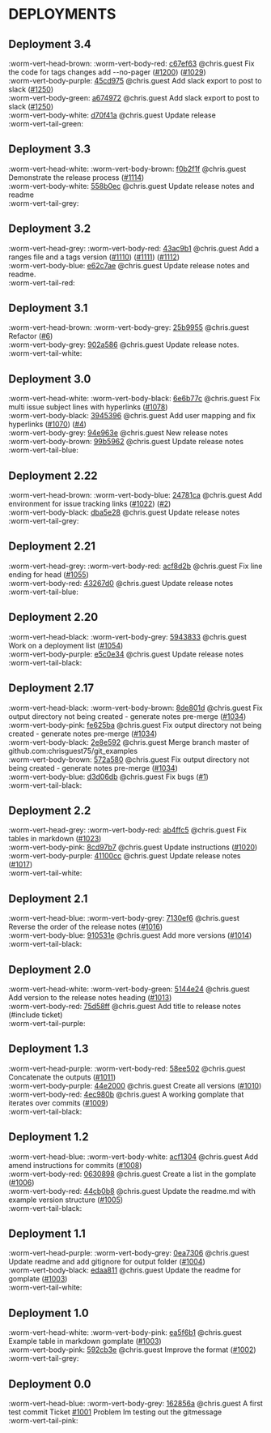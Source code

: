 # DEPLOYMENTS
## Deployment 3.4

:worm-vert-head-brown:
:worm-vert-body-red: [c67ef63](https://github.com/chrisguest75/git_examples/commit/c67ef63) @chris.guest Fix the code for tags changes  add --no-pager ([#1200](https://github.com/chrisguest75/git_examples/issues/1200)) ([#1029](https://github.com/chrisguest75/git_examples/issues/1029))   
:worm-vert-body-purple: [45cd975](https://github.com/chrisguest75/git_examples/commit/45cd975) @chris.guest Add slack export to post to slack ([#1250](https://github.com/chrisguest75/git_examples/issues/1250))   
:worm-vert-body-green: [a674972](https://github.com/chrisguest75/git_examples/commit/a674972) @chris.guest Add slack export to post to slack ([#1250](https://github.com/chrisguest75/git_examples/issues/1250))   
:worm-vert-body-white: [d70f41a](https://github.com/chrisguest75/git_examples/commit/d70f41a) @chris.guest Update release   
:worm-vert-tail-green:

## Deployment 3.3

:worm-vert-head-white:
:worm-vert-body-brown: [f0b2f1f](https://github.com/chrisguest75/git_examples/commit/f0b2f1f) @chris.guest Demonstrate the release process ([#1114](https://github.com/chrisguest75/git_examples/issues/1114))   
:worm-vert-body-white: [558b0ec](https://github.com/chrisguest75/git_examples/commit/558b0ec) @chris.guest Update release notes and readme   
:worm-vert-tail-grey:

## Deployment 3.2

:worm-vert-head-grey:
:worm-vert-body-red: [43ac9b1](https://github.com/chrisguest75/git_examples/commit/43ac9b1) @chris.guest Add a ranges file and a tags version ([#1110](https://github.com/chrisguest75/git_examples/issues/1110)) ([#1111](https://github.com/chrisguest75/git_examples/issues/1111)) ([#1112](https://github.com/chrisguest75/git_examples/issues/1112))   
:worm-vert-body-blue: [e62c7ae](https://github.com/chrisguest75/git_examples/commit/e62c7ae) @chris.guest Update release notes and readme.   
:worm-vert-tail-red:

## Deployment 3.1

:worm-vert-head-brown:
:worm-vert-body-grey: [25b9955](https://github.com/chrisguest75/git_examples/commit/25b9955) @chris.guest Refactor ([#6](https://github.com/chrisguest75/git_examples/issues/6))   
:worm-vert-body-grey: [902a586](https://github.com/chrisguest75/git_examples/commit/902a586) @chris.guest Update release notes.   
:worm-vert-tail-white:

## Deployment 3.0

:worm-vert-head-white:
:worm-vert-body-black: [6e6b77c](https://github.com/chrisguest75/git_examples/commit/6e6b77c) @chris.guest Fix multi issue subject lines with hyperlinks ([#1078](https://github.com/chrisguest75/git_examples/issues/1078))   
:worm-vert-body-black: [3945396](https://github.com/chrisguest75/git_examples/commit/3945396) @chris.guest Add user mapping and fix hyperlinks ([#1070](https://github.com/chrisguest75/git_examples/issues/1070)) ([#4](https://github.com/chrisguest75/git_examples/issues/4))   
:worm-vert-body-grey: [94e963e](https://github.com/chrisguest75/git_examples/commit/94e963e) @chris.guest New release notes   
:worm-vert-body-brown: [99b5962](https://github.com/chrisguest75/git_examples/commit/99b5962) @chris.guest Update release notes   
:worm-vert-tail-blue:

## Deployment 2.22

:worm-vert-head-brown:
:worm-vert-body-blue: [24781ca](https://github.com/chrisguest75/git_examples/commit/24781ca) @chris.guest Add environment for issue tracking links  ([#1022](https://github.com/chrisguest75/git_examples/issues/1022)) ([#2](https://github.com/chrisguest75/git_examples/issues/2))   
:worm-vert-body-black: [dba5e28](https://github.com/chrisguest75/git_examples/commit/dba5e28) @chris.guest Update release notes   
:worm-vert-tail-grey:

## Deployment 2.21

:worm-vert-head-grey:
:worm-vert-body-red: [acf8d2b](https://github.com/chrisguest75/git_examples/commit/acf8d2b) @chris.guest Fix line ending for head ([#1055](https://github.com/chrisguest75/git_examples/issues/1055))   
:worm-vert-body-red: [43267d0](https://github.com/chrisguest75/git_examples/commit/43267d0) @chris.guest Update release notes   
:worm-vert-tail-blue:

## Deployment 2.20

:worm-vert-head-black:
:worm-vert-body-grey: [5943833](https://github.com/chrisguest75/git_examples/commit/5943833) @chris.guest Work on a deployment list ([#1054](https://github.com/chrisguest75/git_examples/issues/1054))   
:worm-vert-body-purple: [e5c0e34](https://github.com/chrisguest75/git_examples/commit/e5c0e34) @chris.guest Update release notes   
:worm-vert-tail-black:

## Deployment 2.17

:worm-vert-head-black:
:worm-vert-body-brown: [8de801d](https://github.com/chrisguest75/git_examples/commit/8de801d) @chris.guest Fix output directory not being created - generate notes pre-merge ([#1034](https://github.com/chrisguest75/git_examples/issues/1034))   
:worm-vert-body-pink: [fe625ba](https://github.com/chrisguest75/git_examples/commit/fe625ba) @chris.guest Fix output directory not being created - generate notes pre-merge ([#1034](https://github.com/chrisguest75/git_examples/issues/1034))   
:worm-vert-body-black: [2e8e592](https://github.com/chrisguest75/git_examples/commit/2e8e592) @chris.guest Merge branch master of github.com:chrisguest75/git_examples   
:worm-vert-body-brown: [572a580](https://github.com/chrisguest75/git_examples/commit/572a580) @chris.guest Fix output directory not being created - generate notes pre-merge ([#1034](https://github.com/chrisguest75/git_examples/issues/1034))   
:worm-vert-body-blue: [d3d06db](https://github.com/chrisguest75/git_examples/commit/d3d06db) @chris.guest Fix bugs ([#1](https://github.com/chrisguest75/git_examples/issues/1))   
:worm-vert-tail-black:

## Deployment 2.2

:worm-vert-head-grey:
:worm-vert-body-red: [ab4ffc5](https://github.com/chrisguest75/git_examples/commit/ab4ffc5) @chris.guest Fix tables in markdown ([#1023](https://github.com/chrisguest75/git_examples/issues/1023))   
:worm-vert-body-pink: [8cd97b7](https://github.com/chrisguest75/git_examples/commit/8cd97b7) @chris.guest Update instructions ([#1020](https://github.com/chrisguest75/git_examples/issues/1020))   
:worm-vert-body-purple: [41100cc](https://github.com/chrisguest75/git_examples/commit/41100cc) @chris.guest Update release notes ([#1017](https://github.com/chrisguest75/git_examples/issues/1017))   
:worm-vert-tail-white:

## Deployment 2.1

:worm-vert-head-blue:
:worm-vert-body-grey: [7130ef6](https://github.com/chrisguest75/git_examples/commit/7130ef6) @chris.guest Reverse the order of the release notes ([#1016](https://github.com/chrisguest75/git_examples/issues/1016))   
:worm-vert-body-blue: [910531e](https://github.com/chrisguest75/git_examples/commit/910531e) @chris.guest Add more versions  ([#1014](https://github.com/chrisguest75/git_examples/issues/1014))   
:worm-vert-tail-black:

## Deployment 2.0

:worm-vert-head-white:
:worm-vert-body-green: [5144e24](https://github.com/chrisguest75/git_examples/commit/5144e24) @chris.guest Add version to the release notes heading ([#1013](https://github.com/chrisguest75/git_examples/issues/1013))   
:worm-vert-body-red: [75d58ff](https://github.com/chrisguest75/git_examples/commit/75d58ff) @chris.guest Add title to release notes (#include ticket)   
:worm-vert-tail-purple:

## Deployment 1.3

:worm-vert-head-purple:
:worm-vert-body-red: [58ee502](https://github.com/chrisguest75/git_examples/commit/58ee502) @chris.guest Concatenate the outputs ([#1011](https://github.com/chrisguest75/git_examples/issues/1011))   
:worm-vert-body-purple: [44e2000](https://github.com/chrisguest75/git_examples/commit/44e2000) @chris.guest Create all versions ([#1010](https://github.com/chrisguest75/git_examples/issues/1010))   
:worm-vert-body-red: [4ec980b](https://github.com/chrisguest75/git_examples/commit/4ec980b) @chris.guest A working gomplate that iterates over commits ([#1009](https://github.com/chrisguest75/git_examples/issues/1009))   
:worm-vert-tail-black:

## Deployment 1.2

:worm-vert-head-blue:
:worm-vert-body-white: [acf1304](https://github.com/chrisguest75/git_examples/commit/acf1304) @chris.guest Add amend instructions for commits ([#1008](https://github.com/chrisguest75/git_examples/issues/1008))   
:worm-vert-body-red: [0630898](https://github.com/chrisguest75/git_examples/commit/0630898) @chris.guest Create a list in the gomplate ([#1006](https://github.com/chrisguest75/git_examples/issues/1006))   
:worm-vert-body-red: [44cb0b8](https://github.com/chrisguest75/git_examples/commit/44cb0b8) @chris.guest Update the readme.md with example version structure ([#1005](https://github.com/chrisguest75/git_examples/issues/1005))   
:worm-vert-tail-black:

## Deployment 1.1

:worm-vert-head-purple:
:worm-vert-body-grey: [0ea7306](https://github.com/chrisguest75/git_examples/commit/0ea7306) @chris.guest Update readme and add gitignore for output folder ([#1004](https://github.com/chrisguest75/git_examples/issues/1004))   
:worm-vert-body-black: [edaa811](https://github.com/chrisguest75/git_examples/commit/edaa811) @chris.guest Update the readme for gomplate ([#1003](https://github.com/chrisguest75/git_examples/issues/1003))   
:worm-vert-tail-white:

## Deployment 1.0

:worm-vert-head-white:
:worm-vert-body-pink: [ea5f6b1](https://github.com/chrisguest75/git_examples/commit/ea5f6b1) @chris.guest Example table in markdown gomplate ([#1003](https://github.com/chrisguest75/git_examples/issues/1003))   
:worm-vert-body-pink: [592cb3e](https://github.com/chrisguest75/git_examples/commit/592cb3e) @chris.guest Improve the format ([#1002](https://github.com/chrisguest75/git_examples/issues/1002))   
:worm-vert-tail-grey:

## Deployment 0.0

:worm-vert-head-blue:
:worm-vert-body-grey: [162856a](https://github.com/chrisguest75/git_examples/commit/162856a) @chris.guest A first test commit Ticket [#1001](https://github.com/chrisguest75/git_examples/issues/1001) Problem Im testing out the gitmessage   
:worm-vert-tail-pink:

